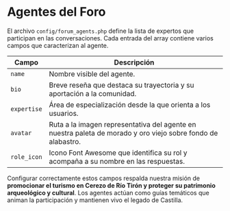 # Agentes del Foro

El archivo `config/forum_agents.php` define la lista de expertos que participan en las conversaciones. Cada entrada del array contiene varios campos que caracterizan al agente.

| Campo | Descripción |
|-------|-------------|
| `name` | Nombre visible del agente. |
| `bio` | Breve reseña que destaca su trayectoria y su aportación a la comunidad. |
| `expertise` | Área de especialización desde la que orienta a los usuarios. |
| `avatar` | Ruta a la imagen representativa del agente en nuestra paleta de morado y oro viejo sobre fondo de alabastro. |
| `role_icon` | Icono Font Awesome que identifica su rol y acompaña a su nombre en las respuestas. |

Configurar correctamente estos campos respalda nuestra misión de **promocionar el turismo en Cerezo de Río Tirón y proteger su patrimonio arqueológico y cultural**. Los agentes actúan como guías temáticos que animan la participación y mantienen vivo el legado de Castilla.
